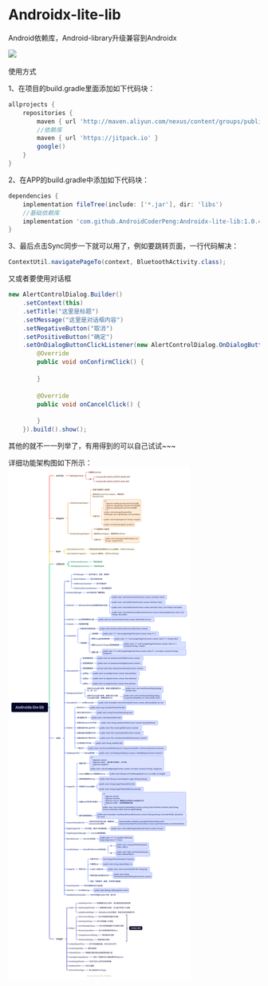# Androidx-lite-lib
Android依赖库，Android-library升级兼容到Androidx

[![](https://jitpack.io/v/AndroidCoderPeng/Androidx-lite-lib.svg)](https://jitpack.io/#AndroidCoderPeng/Androidx-lite-lib)

使用方式

1、在项目的build.gradle里面添加如下代码块：

``` gradle
allprojects {
    repositories {
        maven { url 'http://maven.aliyun.com/nexus/content/groups/public/' }
        //依赖库
        maven { url 'https://jitpack.io' }
        google()
    }
}
```

2、在APP的build.gradle中添加如下代码块：

``` gradle
dependencies {
    implementation fileTree(include: ['*.jar'], dir: 'libs')
    //基础依赖库
    implementation 'com.github.AndroidCoderPeng:Androidx-lite-lib:1.0.4'
}
```

3、最后点击Sync同步一下就可以用了，例如要跳转页面，一行代码解决：
``` java
ContextUtil.navigatePageTo(context, BluetoothActivity.class);
```

又或者要使用对话框
``` java
new AlertControlDialog.Builder()
    .setContext(this)
    .setTitle("这里是标题")
    .setMessage("这里是对话框内容")
    .setNegativeButton("取消")
    .setPositiveButton("确定")
    .setOnDialogButtonClickListener(new AlertControlDialog.OnDialogButtonClickListener() {
        @Override
        public void onConfirmClick() {

        }

        @Override
        public void onCancelClick() {

        }
    }).build().show();
```

其他的就不一一列举了，有用得到的可以自己试试~~~

详细功能架构图如下所示：
![框架功能图](https://github.com/AndroidCoderPeng/Androidx-lite-lib/blob/main/app/src/main/assets/Androidx-lite-lib.png)
